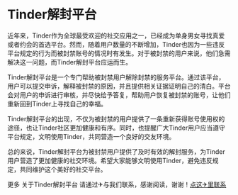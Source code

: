 # Tinder解封平台

近年来，Tinder作为全球最受欢迎的社交应用之一，已经成为单身男女寻找真爱或者约会的首选平台。然而，随着用户数量的不断增加，Tinder也因为一些违反平台规定的行为而被封禁账号的情况时有发生。对于被封禁的用户来说，他们急需解决这一问题，而Tinder解封平台应运而生。

Tinder解封平台是一个专门帮助被封禁用户解除封禁的服务平台。通过该平台，用户可以提交申诉，解释被封禁的原因，并且提供相关证据证明自己的清白。平台会对用户的申诉进行审核，并尽快给予答复，帮助用户恢复被封禁的账号，让他们重新回到Tinder上寻找自己的幸福。

Tinder解封平台的出现，不仅为被封禁的用户提供了一条重新获得账号使用权的途径，也让Tinder社区更加健康和有序。同时，也提醒广大Tinder用户应当遵守平台规定，文明使用Tinder，共同营造一个良好的交友环境。

总的来说，Tinder解封平台为被封禁用户提供了及时有效的解封服务，为Tinder用户营造了更加健康的社交环境。希望大家能够文明使用Tinder，避免违反规定，共同维护这个美好的社交平台。

更多 关于Tinder解封平台 请通过✈与我们联系，感谢阅读，谢谢！[点这✈里联系](https://1.k02.cc)